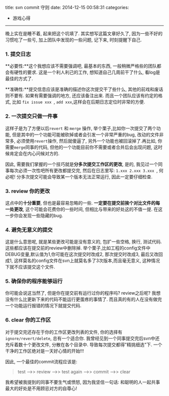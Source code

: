 title: svn commit 守则
date: 2014-12-15 00:58:31
categories:
- 游戏心得
---

晚上实在是睡不着, 起来把这个坑填了. 其实想写这篇文章好久了, 因为一些不好的习惯吃了一些亏, 加上团队中发现的一些问题, 记下来, 时刻提醒下自己.

<!-- more -->

### 1. 提交日志

**必要性:**这个我想应该不需要强调吧, 最基本的东西, 一般稍微严格些的团队都会有硬性的要求. 这是一个利人利己的工作, 想知道自己几周前干了什么, 看log是最佳的方式了. 

**准确性:**提交信息应该是准确的描述你这次提交干了些什么, 其他的前戏和废话则不要有. 如果有需要强调的地方, 还应该备注出来. 而且一个团队应该有约定的格式, 比如 ``fix issue xxx ``, ``add xxx``,这样会在后期日志定位时非常的方便.


### 2. 一次提交只做一件事

这样子是为了方便以后``revert`` 和 ``merge`` 操作, 举个栗子,比如你一次提交了两个功能, 但是其中的一个功能可能被砍掉或者会引发一个非常严重的bug, 改动的文件非常多, 必须使用``revert``操作, 然后就傻逼了, 另外一个功能也被回滚掉了.再比如, 你需要``merge``同事的代码, 但他的一个功能目前你不需要或者合并后会出现问题, 这时候肯定会在内心问候对方的. 

因此, 需要我们掌握的一个技巧就是**分多次提交工作区的更改**, 是的, 我见过一个同事每次必须一次性吧所有更改都提交完, 然后在日志里写: ``1.xxx 2.xxx 3.xxx ``, 何必呢! 分多次提交可能会导致某一个版本无法正常运行, 因此一定要仔细检查.

### 3. review 你的更改

这点中的**十分重要**, 但也是最容易忽略的一些. **一定要在提交前挨个对比文件的每一处更改**, 这个可能会花费你的一些时间, 但相比与带来的好处这的不值一提. 在这一步你会发现一些隐藏的bug.

### 4. 避免无意义的提交

这是什么意思呢, 就是某些更改可能是没有意义的, 包扩一些空格, 换行, 测试代码. 这些都应该在提交前的review中删除掉. 举个栗子,比如工程的config文件中DEBUG变量,默认值为1,你可能在这次提交时改成2, 那次提交时改成3, 最后又改回成1, 这样莫名的config文件在svn上就莫名多了3次版本,而且毫无意义, 这种情况下就不应该提交这个文件.

### 5. 确保你的程序能够运行

你可能会说这当然了, 但是你在提交前有运行过你的程序吗? review之后呢? 我想没有什么比更新下来的代码不能运行更蛋疼的事情了. 而且真的有的人在没有做完一个功能运行报错的情况下就提交代码.

### 6. clear 你的工作区
对于提交完还存在于你的工作区更改列表的文件, 你的选择有``ignore/revert/delete``, 总有一个适合你. 我曾经见到一个同事提交完后svn中还充斥着数十个更改文件, 分散在各个目录中. 导致每次提交都得"精挑细选"下. 一个干净的工作区绝对是一天好心情的开始!!!


因此, 一个最佳的commit流程应该是:

> test -->> review -->> test again -->> commit -->> clear



我希望被我提到的同事不要生气或愤怒, 因为我坚信一句话: 和聪明的人一起共事最大的好处是不用顾忌对方的自尊心!








